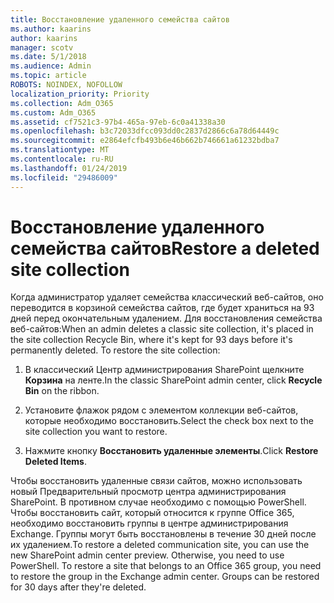 ```yaml
---
title: Восстановление удаленного семейства сайтов
ms.author: kaarins
author: kaarins
manager: scotv
ms.date: 5/1/2018
ms.audience: Admin
ms.topic: article
ROBOTS: NOINDEX, NOFOLLOW
localization_priority: Priority
ms.collection: Adm_O365
ms.custom: Adm_O365
ms.assetid: cf7521c3-97b4-465a-97eb-6c0a41338a30
ms.openlocfilehash: b3c72033dfcc093dd0c2837d2866c6a78d64449c
ms.sourcegitcommit: e2864efcfb493b6e46b662b746661a61232bdba7
ms.translationtype: MT
ms.contentlocale: ru-RU
ms.lasthandoff: 01/24/2019
ms.locfileid: "29486009"
---
```

# <a name="restore-a-deleted-site-collection"></a><span data-ttu-id="b2fdd-102">Восстановление удаленного семейства сайтов</span><span class="sxs-lookup"><span data-stu-id="b2fdd-102">Restore a deleted site collection</span></span>

<span data-ttu-id="b2fdd-p101">Когда администратор удаляет семейства классический веб-сайтов, оно переводится в корзиной семейства сайтов, где будет храниться на 93 дней перед окончательным удалением. Для восстановления семейства веб-сайтов:</span><span class="sxs-lookup"><span data-stu-id="b2fdd-p101">When an admin deletes a classic site collection, it's placed in the site collection Recycle Bin, where it's kept for 93 days before it's permanently deleted. To restore the site collection:</span></span>
  
1. <span data-ttu-id="b2fdd-105">В классический Центр администрирования SharePoint щелкните **Корзина** на ленте.</span><span class="sxs-lookup"><span data-stu-id="b2fdd-105">In the classic SharePoint admin center, click **Recycle Bin** on the ribbon.</span></span> 
    
2. <span data-ttu-id="b2fdd-106">Установите флажок рядом с элементом коллекции веб-сайтов, которые необходимо восстановить.</span><span class="sxs-lookup"><span data-stu-id="b2fdd-106">Select the check box next to the site collection you want to restore.</span></span>
    
3. <span data-ttu-id="b2fdd-107">Нажмите кнопку **Восстановить удаленные элементы**.</span><span class="sxs-lookup"><span data-stu-id="b2fdd-107">Click **Restore Deleted Items**.</span></span>
    
<span data-ttu-id="b2fdd-p102">Чтобы восстановить удаленные связи сайтов, можно использовать новый Предварительный просмотр центра администрирования SharePoint. В противном случае необходимо с помощью PowerShell. Чтобы восстановить сайт, который относится к группе Office 365, необходимо восстановить группы в центре администрирования Exchange. Группы могут быть восстановлены в течение 30 дней после их удалением.</span><span class="sxs-lookup"><span data-stu-id="b2fdd-p102">To restore a deleted communication site, you can use the new SharePoint admin center preview. Otherwise, you need to use PowerShell. To restore a site that belongs to an Office 365 group, you need to restore the group in the Exchange admin center. Groups can be restored for 30 days after they're deleted.</span></span>
  

